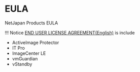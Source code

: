 # EULA
NetJapan Products EULA

!!! Notice
  [END USER LICENSE AGREEMENT(English)](https://github.com/NetJapan/EULA/blob/master/ActiveImage/NetJapan_EN_EULA.txt) is include
- ActiveImage Protector
- IT Pro
- ImageCenter LE
- vmGuardian
- vStandby
